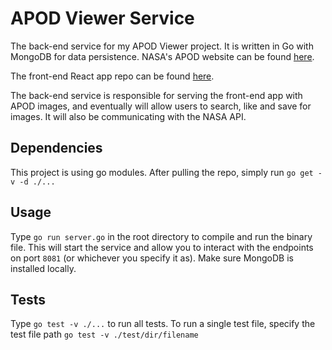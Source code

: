 # APOD Viewer Service

The back-end service for my APOD Viewer project. It is written in Go with MongoDB for data persistence. NASA's APOD website can be found [here](https://apod.nasa.gov/apod/astropix.html).

The front-end React app repo can be found [here](https://github.com/kkwon1/APODViewer).

The back-end service is responsible for serving the front-end app with APOD images, and eventually will allow users to search, like and save for images. It will also be communicating with the NASA API.

## Dependencies
This project is using go modules. After pulling the repo, simply run `go get -v -d ./...`

## Usage
Type `go run server.go` in the root directory to compile and run the binary file. This will start the service and allow you to interact with the endpoints on port `8081` (or whichever you specify it as).
Make sure MongoDB is installed locally.

## Tests
Type `go test -v ./...` to run all tests. To run a single test file, specify the test file path `go test -v ./test/dir/filename`
